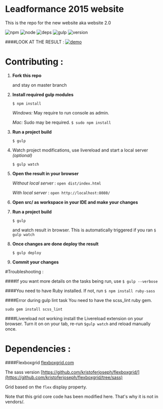 Leadformance 2015 website 
===========
This is the repo for the new website aka website 2.0 

![npm](https://img.shields.io/badge/npm-2.14.3-brightgreen.svg)
![node](https://img.shields.io/badge/node-4.1.0-brightgreen.svg)
![deps](https://img.shields.io/badge/dependencies-uptodate-brightgreen.svg)
![gulp](https://img.shields.io/badge/gulp-3.9.0-brightgreen.svg)
![version](https://img.shields.io/badge/version-0.0.1-orange.svg)

####LOOK AT THE RESULT : [![demo](https://img.shields.io/badge/see-demo-red.svg)](http://leadformance.github.io/Website-2.0/)

# Contributing :
1. **Fork this repo**

   and stay on master branch 

1. **Install required gulp modules**

   `$ npm install`

    *Windows:*
    May require to run console as admin.

    *Mac:*
    Sudo may be required. `$ sudo npm install`
    
1. **Run a project build**
 
   `$ gulp`
   
1. Watch project modifications, use livereload and start a local server *(optional)*
 
   `$ gulp watch`
1. **Open the result in your browser**
   
   *Without local server* : `open dist/index.html`
   
   *With local server* : `open http://localhost:8080/`

1. **Open src/ as workspace in your IDE and make your changes**

1. **Run a project build**
 
   `$ gulp`   
   
   and watch result in browser. This is automatically triggered if you ran `$ gulp watch`
   
1. **Once changes are done deploy the result**

   `$ gulp deploy`  
   
1. **Commit your changes**

   
#Troubleshooting :

####If you want more details on the tasks being run, use
`$ gulp --verbose`

####You need to have Ruby installed. If not, run 
`$ npm install ruby-sass`
 
####Error during gulp lint task
You need to have the scss_lint ruby gem.

`sudo gem install scss_lint`

####Livereload not working
install the Livereload extension on your browser.
Turn it on on your tab, re-run `$gulp watch` and reload manually once.

# Dependencies : 

####Flexboxgrid
[flexboxgrid.com](http://flexboxgrid.com)

The sass version
[https://github.com/kristoferjoseph/flexboxgrid/](https://github.com/kristoferjoseph/flexboxgrid/tree/sass)

Grid based on the `flex` display property.

Note that this grid core code has been modified here. That's why it is not in vendors/.